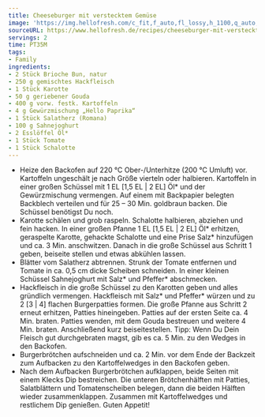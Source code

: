 ```yaml
---
title: Cheeseburger mit verstecktem Gemüse
image: 'https://img.hellofresh.com/c_fit,f_auto,fl_lossy,h_1100,q_auto,w_2600/hellofresh_s3/image/cheeseburger-mit-verstecktem-gemuse-b1312dfb.jpg'
sourceURL: https://www.hellofresh.de/recipes/cheeseburger-mit-verstecktem-gemuse-632c3cda56e2fed94408d8b0
servings: 2
time: PT35M
tags:
- Family
ingredients:
- 2 Stück Brioche Bun, natur
- 250 g gemischtes Hackfleisch
- 1 Stück Karotte
- 50 g geriebener Gouda
- 400 g vorw. festk. Kartoffeln
- 4 g Gewürzmischung „Hello Paprika“
- 1 Stück Salatherz (Romana)
- 100 g Sahnejoghurt
- 2 Esslöffel Öl*
- 1 Stück Tomate
- 1 Stück Schalotte
---
```


- Heize den Backofen auf 220 °C Ober-/Unterhitze (200 °C Umluft) vor.  Kartoffeln ungeschält je nach Größe vierteln oder halbieren. Kartoffeln in einer großen Schüssel mit 1 EL [1,5 EL | 2 EL] Öl\* und der Gewürzmischung vermengen. Auf einem mit Backpapier belegten Backblech verteilen und für 25 – 30 Min. goldbraun backen.  Die Schüssel benötigst Du noch.
- Karotte schälen und grob raspeln. Schalotte halbieren, abziehen und fein hacken. In einer großen Pfanne 1 EL [1,5 EL | 2 EL] Öl\* erhitzen, geraspelte Karotte, gehackte Schalotte und eine Prise Salz\* hinzufügen und ca. 3 Min. anschwitzen. Danach in die große Schüssel aus Schritt 1 geben, beiseite stellen und etwas abkühlen lassen.
- Blätter vom Salatherz abtrennen. Strunk der Tomate entfernen und Tomate in ca. 0,5 cm dicke Scheiben schneiden. In einer kleinen Schüssel Sahnejoghurt mit Salz\* und Pfeffer\* abschmecken.
- Hackfleisch in die große Schüssel zu den Karotten geben und alles gründlich vermengen. Hackfleisch mit Salz\* und Pfeffer\* würzen und zu 2 [3 | 4] flachen Burgerpatties formen. Die große Pfanne aus Schritt 2 erneut erhitzen, Patties hineingeben. Patties auf der ersten Seite ca. 4 Min. braten. Patties wenden, mit dem Gouda bestreuen und weitere 4 Min. braten. Anschließend kurz beiseitestellen. Tipp: Wenn Du Dein Fleisch gut durchgebraten magst, gib es ca. 5 Min. zu den Wedges in den Backofen.
- Burgerbrötchen aufschneiden und ca. 2 Min. vor dem Ende der Backzeit zum Aufbacken zu den Kartoffelwedges in den Backofen geben.
- Nach dem Aufbacken Burgerbrötchen aufklappen, beide Seiten mit einem Klecks Dip bestreichen. Die unteren Brötchenhälften mit Patties, Salatblättern und Tomatenscheiben belegen, dann die beiden Hälften wieder zusammenklappen. Zusammen mit Kartoffelwedges und restlichem Dip genießen.  Guten Appetit!
